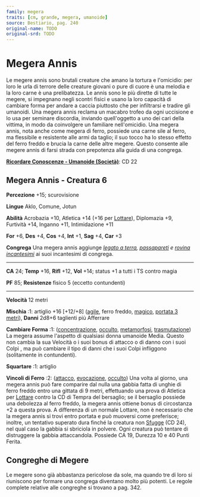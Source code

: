 ```yaml
---
family: megera
traits: [cm, grande, megera, umanoide]
source: Bestiario, pag. 240
original-name: TODO
original-srd: TODO
---
```


# Megera Annis

Le megere annis sono brutali creature che amano la tortura e l'omicidio: per
loro le urla di terrore delle creature giovani o pure di cuore è una melodia e
la loro carne è una prelibatezza. Le annis sono le più dirette di tutte le
megere, si impegnano negli scontri fisici e usano la loro capacità di cambiare
forma per andare a caccia piuttosto che per infiltrarsi e tradire gli umanoidi.
Una megera annis reclama un macabro trofeo da ogni uccisione e lo usa per
seminare discordia, inviando quell'oggetto a uno dei cari della vittima, in modo
da coinvolgere un familiare nell'omicidio. Una megera annis, nota anche come
megera di ferro, possiede una carne sile al ferro, ma flessibile e resistente
alle armi da taglio; il suo tocco ha lo stesso effetto del ferro freddo e brucia
la carne delle altre megere. Questo consente alle megere annis di farsi strada
con prepotenza alla guida di una congrega.

**[Ricordare Conoscenze - Umanoide (Società)](/azioni/abilita/ricordare-conoscenze)**:
CD 22

## Megera Annis - Creatura 6

**Percezione** +15; scurovisione

**Lingue** Aklo, Comune, Jotun

**Abilità** Acrobazia +10, Atletica +14 (+16 per [Lottare](/azioni/lottare)),
Diplomazia +9, Furtività +14, Inganno +11, Intimidazione +11

**For** +6, **Des** +4, **Cos** +4, **Int** +1, **Sag** +4, **Car** +3

**Congrega** Una megera annis aggiunge
_[legato a terra](/incantesimi/legato-a-terra),
[passapareti](/incantesimi/passapareti) e
[rovina incantesimi](/incantesimi/rovina-incantesimi)_ ai suoi incantesimi di
congrega.

---

**CA** 24; **Temp** +16, **Rifl** +12, **Vol** +14; status +1 a tutti i TS
contro magia

**PF** 85; **Resistenze** fisico 5 (eccetto contundenti)

---

**Velocità** 12 metri

**Mischia** :1: artiglio +16 \[+12/+8] ([agile](/tratti/agile), ferro freddo,
[magico](/tratti/magico), [portata 3 metri](/tratti/portata)), **Danni** 2d8+6
taglienti più Afferrare

**Cambiare Forma** :1: ([concentrazione](/tratti/concentrazione),
[occulto](/tratti/occulto), [metamorfosi](/tratti/metamorfosi),
[trasmutazione](/tratti/trasmutazione)) La megera assume l'aspetto di qualsiasi
donna umanoide Media. Questo non cambia la sua Velocità o i suoi bonus di
attacco o di danno con i suoi Colpi , ma può cambiare il tipo di danni che i
suoi Colpi infliggono (solitamente in contundenti).

**Squartare** :1: artiglio

**Vincoli di Ferro** :2: ([attacco](/tratti/attacco),
[evocazione](/tratti/evocazione), [occulto](/tratti/occulto)) Una volta al
giorno, una megera annis può fare comparire dal nulla una gabbia fatta di unghie
di ferro freddo entro una gittata di 9 metri, effettuando una prova di Atletica
per [Lottare](/azioni/lottare) contro la CD di Tempra del bersaglio; se il
bersaglio possiede una debolezza al ferro freddo, la megera annis ottiene bonus
di circostanza +2 a questa prova. A differenza di un normale Lottare, non è
necessario che la megera annis si trovi entro portata e può muoversi come
preferisce; inoltre, un tentativo superato dura finché la creatura non
[Sfugge](/azioni/sfuggire) (CD 24), nel qual caso la gabbia si sbriciola in
polvere. Ogni creatura può tentare di distruggere la gabbia attaccandola.
Possiede CA 19, Durezza 10 e 40 Punti Ferita.

## **Congreghe di Megere**

Le megere sono già abbastanza pericolose da sole, ma quando tre di loro si
riuniscono per formare una congrega diventano molto più potenti. Le regole
complete relative alle congreghe si trovano a pag. 342.
